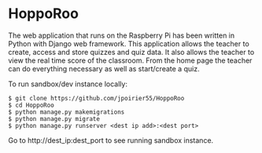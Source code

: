 # HoppoRoo

The web application that runs on the Raspberry Pi has been written in Python with Django
web framework. This application allows the teacher to create, access and store quizzes and quiz
data. It also allows the teacher to view the real time score of the classroom. From the home page 
the teacher can do everything necessary as well as start/create a quiz.

To run sandbox/dev instance locally:
```
$ git clone https://github.com/jpoirier55/HoppoRoo
$ cd HoppoRoo
$ python manage.py makemigrations
$ python manage.py migrate
$ python manage.py runserver <dest ip add>:<dest port>
``` 
Go to http://dest_ip:dest_port to see running sandbox instance.

